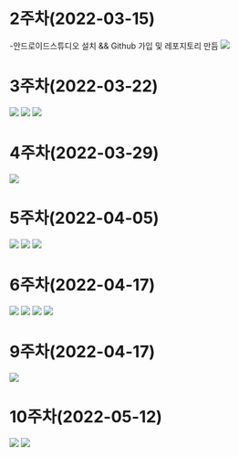 # 2주차(2022-03-15)
-안드로이드스튜디오 설치 && Github 가입 및 레포지토리 만듬
 <img width="" height="" src="./pic/2st.PNG"></img>
 
# 3주차(2022-03-22)
 <img width="" height="" src="./pic/네이버.PNG"></img>
 <img width="" height="" src="./pic/전화걸기.PNG"></img>
 <img width="" height="" src="./pic/캡처1.PNG"></img>

# 4주차(2022-03-29)
 <img width="" height="" src="./pic/메세지.PNG"></img>

# 5주차(2022-04-05)
 <img width="" height="" src="./pic/cat.png"></img>
<img width="" height="" src="./pic/act.png"></img>
<img width="" height="" src="./pic/main.png"></img>

# 6주차(2022-04-17)
 <img width="" height="" src="./pic/a1.PNG"></img>
<img width="" height="" src="./pic/a2.PNG"></img>
<img width="" height="" src="./pic/a3.PNG"></img>
<img width="" height="" src="./pic/a4.PNG"></img>

# 9주차(2022-04-17)
 <img width="" height="" src="./pic/sms.PNG"></img>

# 10주차(2022-05-12)
<img width="" height="" src="./pic/main.PNG"></img>
<img width="" height="" src="./pic/menu.PNG"></img>
